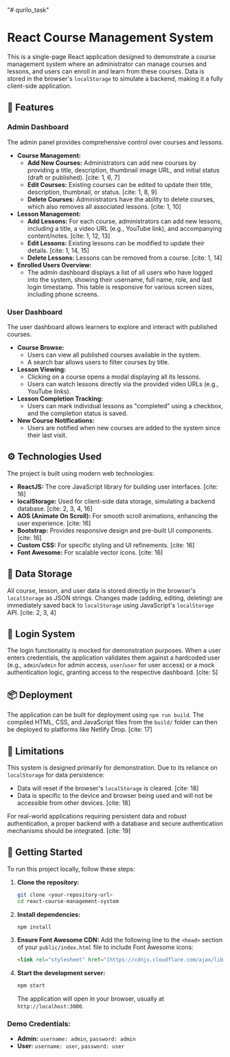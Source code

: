 "# qurilo_task" 
# React Course Management System

This is a single-page React application designed to demonstrate a course management system where an administrator can manage courses and lessons, and users can enroll in and learn from these courses. Data is stored in the browser's `localStorage` to simulate a backend, making it a fully client-side application.

## 🚀 Features

### Admin Dashboard
The admin panel provides comprehensive control over courses and lessons.

* **Course Management:**
    * **Add New Courses:** Administrators can add new courses by providing a title, description, thumbnail image URL, and initial status (draft or published). [cite: 1, 6, 7]
    * **Edit Courses:** Existing courses can be edited to update their title, description, thumbnail, or status. [cite: 1, 8, 9]
    * **Delete Courses:** Administrators have the ability to delete courses, which also removes all associated lessons. [cite: 1, 10]
* **Lesson Management:**
    * **Add Lessons:** For each course, administrators can add new lessons, including a title, a video URL (e.g., YouTube link), and accompanying content/notes. [cite: 1, 12, 13]
    * **Edit Lessons:** Existing lessons can be modified to update their details. [cite: 1, 14, 15]
    * **Delete Lessons:** Lessons can be removed from a course. [cite: 1, 14]
* **Enrolled Users Overview:**
    * The admin dashboard displays a list of all users who have logged into the system, showing their username, full name, role, and last login timestamp. This table is responsive for various screen sizes, including phone screens.

### User Dashboard
The user dashboard allows learners to explore and interact with published courses.

* **Course Browse:**
    * Users can view all published courses available in the system.
    * A search bar allows users to filter courses by title.
* **Lesson Viewing:**
    * Clicking on a course opens a modal displaying all its lessons.
    * Users can watch lessons directly via the provided video URLs (e.g., YouTube links).
* **Lesson Completion Tracking:**
    * Users can mark individual lessons as "completed" using a checkbox, and the completion status is saved.
* **New Course Notifications:**
    * Users are notified when new courses are added to the system since their last visit.

## ⚙️ Technologies Used

The project is built using modern web technologies:

* **ReactJS:** The core JavaScript library for building user interfaces. [cite: 16]
* **localStorage:** Used for client-side data storage, simulating a backend database. [cite: 2, 3, 4, 16]
* **AOS (Animate On Scroll):** For smooth scroll animations, enhancing the user experience. [cite: 16]
* **Bootstrap:** Provides responsive design and pre-built UI components. [cite: 16]
* **Custom CSS:** For specific styling and UI refinements. [cite: 16]
* **Font Awesome:** For scalable vector icons. [cite: 16]

## 💾 Data Storage

All course, lesson, and user data is stored directly in the browser's `localStorage` as JSON strings. Changes made (adding, editing, deleting) are immediately saved back to `localStorage` using JavaScript's `localStorage` API. [cite: 2, 3, 4]

## 🔑 Login System

The login functionality is mocked for demonstration purposes. When a user enters credentials, the application validates them against a hardcoded user (e.g., `admin`/`admin` for admin access, `user`/`user` for user access) or a mock authentication logic, granting access to the respective dashboard. [cite: 5]

## 📦 Deployment

The application can be built for deployment using `npm run build`. The compiled HTML, CSS, and JavaScript files from the `build/` folder can then be deployed to platforms like Netlify Drop. [cite: 17]

## 🚧 Limitations

This system is designed primarily for demonstration. Due to its reliance on `localStorage` for data persistence:

* Data will reset if the browser's `localStorage` is cleared. [cite: 18]
* Data is specific to the device and browser being used and will not be accessible from other devices. [cite: 18]

For real-world applications requiring persistent data and robust authentication, a proper backend with a database and secure authentication mechanisms should be integrated. [cite: 19]

## 🚀 Getting Started

To run this project locally, follow these steps:

1.  **Clone the repository:**
    ```bash
    git clone <your-repository-url>
    cd react-course-management-system
    ```
2.  **Install dependencies:**
    ```bash
    npm install
    ```
3.  **Ensure Font Awesome CDN:**
    Add the following line to the `<head>` section of your `public/index.html` file to include Font Awesome icons:
    ```html
    <link rel="stylesheet" href="[https://cdnjs.cloudflare.com/ajax/libs/font-awesome/6.0.0-beta3/css/all.min.css](https://cdnjs.cloudflare.com/ajax/libs/font-awesome/6.0.0-beta3/css/all.min.css)" integrity="sha512-Fo3rlrZj/k7ujTnHg4CGR2D7kSs0x0ug1PyzGvGqS1n4z1z/4S/k1S5TfQ8Y+1z4g1/Q0/J5t5+5+7O5r7+7g==" crossorigin="anonymous" referrerpolicy="no-referrer" />
    ```
4.  **Start the development server:**
    ```bash
    npm start
    ```
    The application will open in your browser, usually at `http://localhost:3000`.

### Demo Credentials:

* **Admin:** `username: admin`, `password: admin`
* **User:** `username: user`, `password: user`

